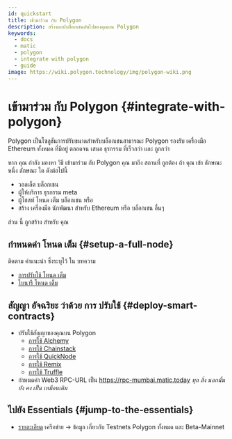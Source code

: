```yaml
---
id: quickstart
title: เข้ามาร่วม กับ Polygon
description: สร้างแอปบล็อกเชนถัดไปของคุณบน Polygon
keywords:
  - docs
  - matic
  - polygon
  - integrate with polygon
  - guide
image: https://wiki.polygon.technology/img/polygon-wiki.png
---
```


# เข้ามาร่วม กับ Polygon {#integrate-with-polygon}

Polygon เป็นโซลูชันการปรับขนาดสำหรับบล็อกเชนสาธารณะ Polygon รองรับ เครื่องมือ Ethereum ทั้งหมด ที่มีอยู่ ตลอดจน เสนอ ธุรกรรม ที่เร็วกว่า และ ถูกกว่า

หาก คุณ กำลัง มองหา วิธี เข้ามาร่วม กับ Polygon คุณ มาถึง สถานที่ ถูกต้อง ถ้า คุณ เข้า ลักษณะ หนึ่ง ลักษณะ ใด ดังต่อไปนี้

- วอลเล็ต บล็อกเชน
- ผู้ให้บริการ ธุรกรรม meta
- ผู้โฮสท์ โหนด เต็ม บล็อกเชน หรือ
- สร้าง เครื่องมือ นักพัฒนา สำหรับ Ethereum หรือ บล็อกเชน อื่นๆ

ส่วน นี้ ถูกสร้าง สำหรับ คุณ

## กำหนดค่า โหนด เต็ม {#setup-a-full-node}

ติดตาม คำแนะนำ ซึ่งระบุไว้ ใน บทความ
* [การปรับใช้ โหนด เต็ม](/docs/operate/full-node-deployment)
* [ไบนารี โหนด เต็ม](/docs/operate/full-node-binaries)

## สัญญา อัจฉริยะ ว่าด้วย การ ปรับใช้ {#deploy-smart-contracts}

* ปรับใช้สัญญาของคุณบน Polygon
    - [การใช้ Alchemy](/docs/develop/alchemy)
    - [การใช้ Chainstack](/docs/develop/chainstack)
    - [การใช้ QuickNode](/docs/develop/quicknode)
    - [การใช้ Remix](/docs/develop/remix)
    - [การใช้ Truffle](/docs/develop/truffle)
* กำหนดค่า Web3 RPC-URL เป็น https://rpc-mumbai.matic.today *ทุก สิ่ง นอกนั้น ยัง คง เป็น เหมือนเดิม*

## ไปยัง Essentials {#jump-to-the-essentials}

- [รายละเอียด](/docs/integrate/network-detail) เครือข่าย -> ข้อมูล เกี่ยวกับ  Testnets Polygon ทั้งหมด และ Beta-Mainnet
